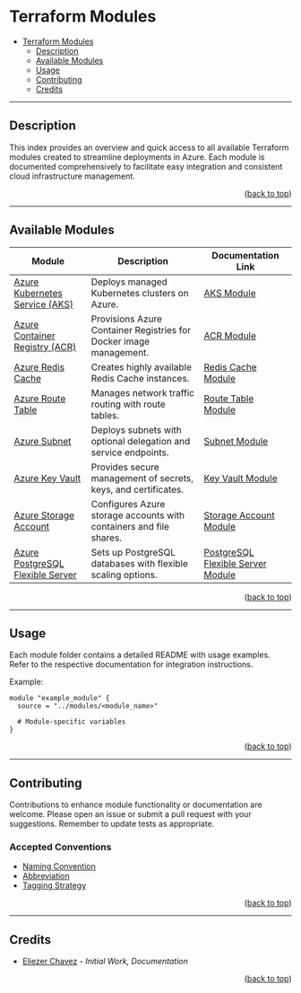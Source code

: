 <a name="readme-top"></a>

# Terraform Modules

- [Terraform Modules](#terraform-modules)
  - [Description](#description)
  - [Available Modules](#available-modules)
  - [Usage](#usage)
  - [Contributing](#contributing)
  - [Credits](#credits)

---

## Description

This index provides an overview and quick access to all available Terraform modules created to streamline deployments in Azure. Each module is documented comprehensively to facilitate easy integration and consistent cloud infrastructure management.

<p align="right">(<a href="#readme-top-index">back to top</a>)</p>

---

## Available Modules

| Module                                      | Description                                                       | Documentation Link                                           |
|---------------------------------------------|-------------------------------------------------------------------|--------------------------------------------------------------|
| [Azure Kubernetes Service (AKS)](aks/)      | Deploys managed Kubernetes clusters on Azure.                     | [AKS Module](aks/README.md)                                  |
| [Azure Container Registry (ACR)](acr/)      | Provisions Azure Container Registries for Docker image management.| [ACR Module](acr/README.md)                                  |
| [Azure Redis Cache](redis_cache/)           | Creates highly available Redis Cache instances.                   | [Redis Cache Module](redis_cache/README.md)                  |
| [Azure Route Table](route_table/)           | Manages network traffic routing with route tables.                | [Route Table Module](route_table/README.md)                  |
| [Azure Subnet](subnet/)                     | Deploys subnets with optional delegation and service endpoints.   | [Subnet Module](subnet/README.md)                            |
| [Azure Key Vault](key_vault/)               | Provides secure management of secrets, keys, and certificates.    | [Key Vault Module](key_vault/README.md)                      |
| [Azure Storage Account](storage_account/)   | Configures Azure storage accounts with containers and file shares.| [Storage Account Module](storage_account/README.md)          |
| [Azure PostgreSQL Flexible Server](postgres_flexible_server/) | Sets up PostgreSQL databases with flexible scaling options.  | [PostgreSQL Flexible Server Module](postgres_flexible_server/README.md) |

<p align="right">(<a href="#readme-top-index">back to top</a>)</p>

---

## Usage

Each module folder contains a detailed README with usage examples. Refer to the respective documentation for integration instructions.

Example:

```hcl
module "example_module" {
  source = "../modules/<module_name>"

  # Module-specific variables
}
```

<p align="right">(<a href="#readme-top-index">back to top</a>)</p>

---

## Contributing

Contributions to enhance module functionality or documentation are welcome. Please open an issue or submit a pull request with your suggestions. Remember to update tests as appropriate.

### Accepted Conventions

- [Naming Convention](https://learn.microsoft.com/en-us/azure/cloud-adoption-framework/ready/azure-best-practices/resource-naming)
- [Abbreviation](https://learn.microsoft.com/en-us/azure/cloud-adoption-framework/ready/azure-best-practices/resource-abbreviations)
- [Tagging Strategy](https://learn.microsoft.com/en-us/azure/cloud-adoption-framework/ready/azure-best-practices/resource-tagging)

<p align="right">(<a href="#readme-top">back to top</a>)</p>

---

## Credits

- [Eliezer Chavez](https://github.com/eliezerchavez) - _Initial Work, Documentation_

<p align="right">(<a href="#readme-top">back to top</a>)</p>
